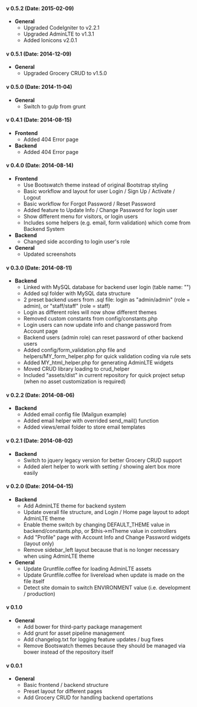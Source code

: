 
#### v 0.5.2 (Date: 2015-02-09)
- **General**
	- Upgraded CodeIgniter to v2.2.1
	- Upgraded AdminLTE to v1.3.1
	- Added Ionicons v2.0.1

#### v 0.5.1 (Date: 2014-12-09)
- **General**
	- Upgraded Grocery CRUD to v1.5.0

#### v 0.5.0 (Date: 2014-11-04)
- **General**
	- Switch to gulp from grunt

#### v 0.4.1 (Date: 2014-08-15)
- **Frontend**
	- Added 404 Error page
- **Backend**
	- Added 404 Error page

#### v 0.4.0 (Date: 2014-08-14)

- **Frontend**
	- Use Bootswatch theme instead of original Bootstrap styling
	- Basic workflow and layout for user Login / Sign Up / Activate / Logout
	- Basic workflow for Forgot Password / Reset Password
	- Added feature to Update Info / Change Password for login user
	- Show different menu for visitors, or login users
	- Includes some helpers (e.g. email, form validation) which come from Backend System
- **Backend**
	- Changed side according to login user's role
- **General**
	- Updated screenshots

#### v 0.3.0 (Date: 2014-08-11)
- **Backend**
	- Linked with MySQL database for backend user login (table name: "")
	- Added sql folder with MySQL data structure
	- 2 preset backend users from .sql file: login as "admin/admin" (role = admin), or "staff/staff" (role = staff)
	- Login as different roles will now show different themes
	- Removed custom constants from config/constants.php
	- Login users can now update info and change password from Account page
	- Backend users (admin role) can reset password of other backend users
	- Added config/form_validation.php file and helpers/MY_form_helper.php for quick validation coding via rule sets
	- Added MY_html_helper.php for generating AdminLTE widgets
	- Moved CRUD library loading to crud_helper
	- Included "assets/dist" in current repository for quick project setup (when no asset customization is required)

#### v 0.2.2 (Date: 2014-08-06)
- **Backend**
	- Added email config file (Mailgun example)
	- Added email helper with overrided send_mail() function
	- Added views/email folder to store email templates

#### v 0.2.1 (Date: 2014-08-02)
- **Backend**
	- Switch to jquery legacy version for better Grocery CRUD support
	- Added alert helper to work with setting / showing alert box more easily

#### v 0.2.0 (Date: 2014-04-15)
- **Backend**
	- Add AdminLTE theme for backend system
	- Update overall file structure, and Login / Home page layout to adopt AdminLTE theme
	- Enable theme switch by changing DEFAULT_THEME value in backend/constants.php, or $this->mTheme value in controllers
	- Add "Profile" page with Account Info and Change Password widgets (layout only)
	- Remove sidebar_left layout because that is no longer necessary when using AdminLTE theme
- **General**
	- Update Gruntfile.coffee for loading AdminLTE assets
	- Update Gruntfile.coffee for livereload when update is made on the file itself
	- Detect site domain to switch ENVIRONMENT value (i.e. development / production)

#### v 0.1.0
- **General**
	- Add bower for third-party package management
	- Add grunt for asset pipeline management
	- Add changelog.txt for logging feature updates / bug fixes
	- Remove Bootswatch themes because they should be managed via bower instead of the repository itself

#### v 0.0.1
- **General**
	- Basic frontend / backend structure
	- Preset layout for different pages
	- Add Grocery CRUD for handling backend opertations
